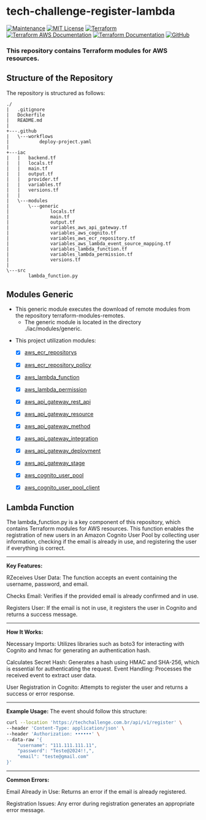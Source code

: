 # tech-challenge-register-lambda

[![Maintenance](https://img.shields.io/badge/Maintained%3F-yes-green.svg)](https://GitHub.com/Naereen/StrapDown.js/graphs/commit-activity)
[![MIT License](https://img.shields.io/badge/License-MIT-blue.svg)](https://lbesson.mit-license.org/)
[![Terraform](https://img.shields.io/badge/Terraform-v1.0.0+-623CE4?logo=terraform)](https://img.shields.io/badge/Terraform-v1.0.0+-623CE4?logo=terraform)
[![Terraform AWS Documentation](https://img.shields.io/badge/Terraform%20AWS-Documentation-623CE4?logo=terraform)](https://registry.terraform.io/providers/hashicorp/aws/latest/docs)
[![Terraform Documentation](https://img.shields.io/badge/Terraform-Documentation-623CE4?logo=terraform)](https://www.terraform.io/docs/index.html)
[![GitHub](https://img.shields.io/badge/GitHub-terraform--modules--registry-181717?logo=github)](https://github.com/team-tech-challenge/terraform-modules-remotes)

### This repository contains Terraform modules for AWS resources.

##  **Structure of the Repository**

The repository is structured as follows:


```
./
|   .gitignore
|   Dockerfile
|   README.md
|
+---.github
|   \---workflows
|           deploy-project.yaml
|
+---iac
|   |   backend.tf
|   |   locals.tf
|   |   main.tf
|   |   output.tf
|   |   provider.tf
|   |   variables.tf
|   |   versions.tf
|   |
|   \---modules
|       \---generic
|               locals.tf
|               main.tf
|               output.tf
|               variables_aws_api_gateway.tf
|               variables_aws_cognito.tf
|               variables_aws_ecr_repository.tf
|               variables_aws_lambda_event_source_mapping.tf
|               variables_lambda_function.tf
|               variables_lambda_permission.tf
|               versions.tf
|
\---src
        lambda_function.py
```

##  **Modules Generic**

* This generic module executes the download of remote modules from the repository terraform-modules-remotes.
  * The generic module is located in the directory ./iac/modules/generic.

- This project utilization modules:
  * [x] [aws_ecr_repositorys](https://github.com/team-tech-challenge/terraform-modules-remotes/tree/main/aws_ecr_repository)
  * [x] [aws_ecr_repository_policy](https://github.com/team-tech-challenge/terraform-modules-remotes/tree/main/aws_ecr_lifecycle_policy)
  * [x] [aws_lambda_function](https://github.com/team-tech-challenge/terraform-modules-remotes/tree/main/aws_lambda_function)
  * [x] [aws_lambda_permission](https://github.com/team-tech-challenge/terraform-modules-remotes/tree/main/aws_lambda_permission)
  * [x] [aws_api_gateway_rest_api](https://github.com/team-tech-challenge/terraform-modules-remotes/tree/main/aws_api_gateway_rest_api)
  * [x] [aws_api_gateway_resource](https://github.com/team-tech-challenge/terraform-modules-remotes/tree/main/aws_api_gateway_resource)
  * [x] [aws_api_gateway_method](https://github.com/team-tech-challenge/terraform-modules-remotes/tree/main/aws_api_gateway_method)
  * [x] [aws_api_gateway_integration](https://github.com/team-tech-challenge/terraform-modules-remotes/tree/main/aws_api_gateway_integration)
  * [x] [aws_api_gateway_deployment](https://github.com/team-tech-challenge/terraform-modules-remotes/tree/main/aws_api_gateway_deployment)
  * [x] [aws_api_gateway_stage](https://github.com/team-tech-challenge/terraform-modules-remotes/tree/main/aws_api_gateway_stage)
  * [x] [aws_cognito_user_pool](https://github.com/team-tech-challenge/terraform-modules-remotes/tree/main/aws_cognito_user_pool_client)
  * [x] [aws_cognito_user_pool_client](https://github.com/team-tech-challenge/terraform-modules-remotes/tree/main/aws_cognito_user_pool_client)


## **Lambda Function**

The lambda_function.py is a key component of this repository, which contains Terraform modules for AWS resources. This function enables the registration of new users in an Amazon Cognito User Pool by collecting user information, checking if the email is already in use, and registering the user if everything is correct.

---
**Key Features:**

RZeceives User Data: The function accepts an event containing the username, password, and email.

Checks Email: Verifies if the provided email is already confirmed and in use.

Registers User: If the email is not in use, it registers the user in Cognito and returns a success message.

---
**How It Works:**

Necessary Imports: Utilizes libraries such as boto3 for interacting with Cognito and hmac for generating an authentication hash.

Calculates Secret Hash: Generates a hash using HMAC and SHA-256, which is essential for authenticating the request.
Event Handling: Processes the received event to extract user data.

User Registration in Cognito: Attempts to register the user and returns a success or error response.

---
**Example Usage:**
The event should follow this structure:

```bash
curl --location 'https://techchallenge.com.br/api/v1/register' \
--header 'Content-Type: application/json' \
--header 'Authorization: ••••••' \
--data-raw '{
    "username": "111.111.111.11",
    "password": "Teste@2024!!,",
    "email": "teste@gmail.com"
}'
```

---
**Common Errors:**

Email Already in Use: Returns an error if the email is already registered.

Registration Issues: Any error during registration generates an appropriate error message.